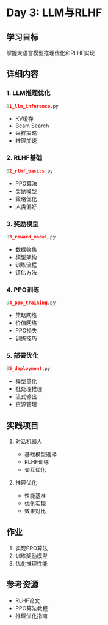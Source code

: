 # Day 3: LLM与RLHF

## 学习目标
掌握大语言模型推理优化和RLHF实现

## 详细内容

### 1. LLM推理优化
```python
01_llm_inference.py
```
- KV缓存
- Beam Search
- 采样策略
- 推理加速

### 2. RLHF基础
```python
02_rlhf_basics.py
```
- PPO算法
- 奖励模型
- 策略优化
- 人类偏好

### 3. 奖励模型
```python
03_reward_model.py
```
- 数据收集
- 模型架构
- 训练流程
- 评估方法

### 4. PPO训练
```python
04_ppo_training.py
```
- 策略网络
- 价值网络
- PPO损失
- 训练技巧

### 5. 部署优化
```python
05_deployment.py
```
- 模型量化
- 批处理推理
- 流式输出
- 资源管理

## 实践项目
1. 对话机器人
   - 基础模型选择
   - RLHF训练
   - 交互优化

2. 推理优化
   - 性能基准
   - 优化实现
   - 效果对比

## 作业
1. 实现PPO算法
2. 训练奖励模型
3. 优化推理性能

## 参考资源
- RLHF论文
- PPO算法教程
- 推理优化指南
